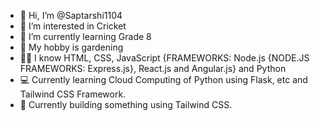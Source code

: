 - 👋 Hi, I’m @Saptarshi1104
- 👀 I’m interested in Cricket
- 🌱 I’m currently learning Grade 8
- 🥳 My hobby is gardening
- 👨‍💻 I know HTML, CSS, JavaScript {FRAMEWORKS: Node.js {NODE.JS FRAMEWORKS: Express.js}, React.js and Angular.js} and Python
- 💻 Currently learning Cloud Computing of Python using Flask, etc and Tailwind CSS Framework.
- 📕 Currently building something using Tailwind CSS.

<!---
Saptarshi1104/Saptarshi1104 is a ✨ special ✨ repository because its `README.md` (this file) appears on your GitHub profile.
You can click the Preview link to take a look at your changes.
--->
